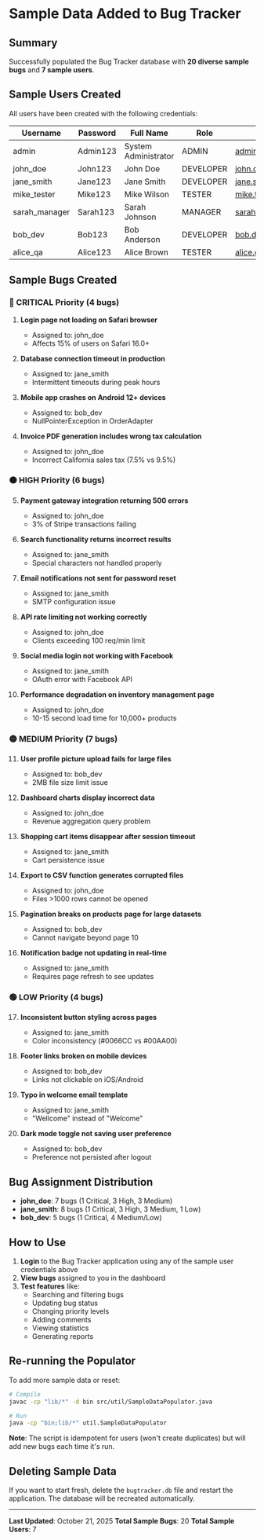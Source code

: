 # Sample Data Added to Bug Tracker

## Summary

Successfully populated the Bug Tracker database with **20 diverse sample bugs** and **7 sample users**.

## Sample Users Created

All users have been created with the following credentials:

| Username | Password | Full Name | Role | Email |
|----------|----------|-----------|------|-------|
| admin | Admin123 | System Administrator | ADMIN | admin@bugtracker.com |
| john_doe | John123 | John Doe | DEVELOPER | john.doe@company.com |
| jane_smith | Jane123 | Jane Smith | DEVELOPER | jane.smith@company.com |
| mike_tester | Mike123 | Mike Wilson | TESTER | mike.test@company.com |
| sarah_manager | Sarah123 | Sarah Johnson | MANAGER | sarah.mgr@company.com |
| bob_dev | Bob123 | Bob Anderson | DEVELOPER | bob.dev@company.com |
| alice_qa | Alice123 | Alice Brown | TESTER | alice.qa@company.com |

## Sample Bugs Created

### 🔴 CRITICAL Priority (4 bugs)

1. **Login page not loading on Safari browser**
   - Assigned to: john_doe
   - Affects 15% of users on Safari 16.0+

2. **Database connection timeout in production**
   - Assigned to: jane_smith
   - Intermittent timeouts during peak hours

3. **Mobile app crashes on Android 12+ devices**
   - Assigned to: bob_dev
   - NullPointerException in OrderAdapter

4. **Invoice PDF generation includes wrong tax calculation**
   - Assigned to: john_doe
   - Incorrect California sales tax (7.5% vs 9.5%)

### 🟠 HIGH Priority (6 bugs)

5. **Payment gateway integration returning 500 errors**
   - Assigned to: john_doe
   - 3% of Stripe transactions failing

6. **Search functionality returns incorrect results**
   - Assigned to: jane_smith
   - Special characters not handled properly

7. **Email notifications not sent for password reset**
   - Assigned to: jane_smith
   - SMTP configuration issue

8. **API rate limiting not working correctly**
   - Assigned to: john_doe
   - Clients exceeding 100 req/min limit

9. **Social media login not working with Facebook**
   - Assigned to: jane_smith
   - OAuth error with Facebook API

10. **Performance degradation on inventory management page**
    - Assigned to: john_doe
    - 10-15 second load time for 10,000+ products

### 🟡 MEDIUM Priority (7 bugs)

11. **User profile picture upload fails for large files**
    - Assigned to: bob_dev
    - 2MB file size limit issue

12. **Dashboard charts display incorrect data**
    - Assigned to: john_doe
    - Revenue aggregation query problem

13. **Shopping cart items disappear after session timeout**
    - Assigned to: jane_smith
    - Cart persistence issue

14. **Export to CSV function generates corrupted files**
    - Assigned to: john_doe
    - Files >1000 rows cannot be opened

15. **Pagination breaks on products page for large datasets**
    - Assigned to: bob_dev
    - Cannot navigate beyond page 10

16. **Notification badge not updating in real-time**
    - Assigned to: jane_smith
    - Requires page refresh to see updates

### 🟢 LOW Priority (4 bugs)

17. **Inconsistent button styling across pages**
    - Assigned to: jane_smith
    - Color inconsistency (#0066CC vs #00AA00)

18. **Footer links broken on mobile devices**
    - Assigned to: bob_dev
    - Links not clickable on iOS/Android

19. **Typo in welcome email template**
    - Assigned to: jane_smith
    - "Wellcome" instead of "Welcome"

20. **Dark mode toggle not saving user preference**
    - Assigned to: bob_dev
    - Preference not persisted after logout

## Bug Assignment Distribution

- **john_doe**: 7 bugs (1 Critical, 3 High, 3 Medium)
- **jane_smith**: 8 bugs (1 Critical, 3 High, 3 Medium, 1 Low)
- **bob_dev**: 5 bugs (1 Critical, 4 Medium/Low)

## How to Use

1. **Login** to the Bug Tracker application using any of the sample user credentials above
2. **View bugs** assigned to you in the dashboard
3. **Test features** like:
   - Searching and filtering bugs
   - Updating bug status
   - Changing priority levels
   - Adding comments
   - Viewing statistics
   - Generating reports

## Re-running the Populator

To add more sample data or reset:

```bash
# Compile
javac -cp "lib/*" -d bin src/util/SampleDataPopulator.java

# Run
java -cp "bin;lib/*" util.SampleDataPopulator
```

**Note**: The script is idempotent for users (won't create duplicates) but will add new bugs each time it's run.

## Deleting Sample Data

If you want to start fresh, delete the `bugtracker.db` file and restart the application. The database will be recreated automatically.

---

**Last Updated**: October 21, 2025
**Total Sample Bugs**: 20
**Total Sample Users**: 7
